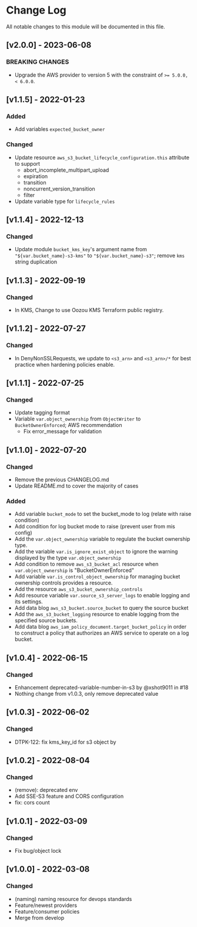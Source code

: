 # Change Log

All notable changes to this module will be documented in this file.

## [v2.0.0] - 2023-06-08

### BREAKING CHANGES

- Upgrade the AWS provider to version 5 with the constraint of `>= 5.0.0, < 6.0.0`.

## [v1.1.5] - 2022-01-23

### Added

- Add variables `expected_bucket_owner`

### Changed

- Update resource `aws_s3_bucket_lifecycle_configuration.this` attribute to support
    - abort_incomplete_multipart_upload
    - expiration
    - transition
    - noncurrent_version_transition
    - filter
- Update variable type for `lifecycle_rules`

## [v1.1.4] - 2022-12-13

### Changed

- Update module `bucket_kms_key`'s argument name from `"${var.bucket_name}-s3-kms"` to `"${var.bucket_name}-s3"`; remove `kms` string duplication

## [v1.1.3] - 2022-09-19

### Changed

- In KMS, Change to use Oozou KMS Terraform public registry.

## [v1.1.2] - 2022-07-27

### Changed

- In DenyNonSSLRequests, we update to `<s3_arn>` and `<s3_arn>/*` for best practice when hardening policies enable.

## [v1.1.1] - 2022-07-25

### Changed

- Update tagging format
- Variable `var.object_ownership` from `ObjectWriter` to `BucketOwnerEnforced`; AWS recommendation
    - Fix error_message for validation

## [v1.1.0] - 2022-07-20

### Changed

- Remove the previous CHANGELOG.md
- Update README.md to cover the majority of cases

### Added

- Add variable `bucket_mode` to set the bucket_mode to log (relate with raise condition)
- Add condition for log bucket mode to raise (prevent user from mis config)
- Add the `var.object_ownership` variable to regulate the bucket ownership type.
- Add the variable `var.is_ignore_exist_object` to ignore the warning displayed by the type `var.object_ownership`
- Add condition to remove `aws_s3_bucket_acl` resource when `var.object_ownership` is "BucketOwnerEnforced"
- Add variable `var.is_control_object_ownership` for managing bucket ownership controls provides a resource.
- Add the resource `aws_s3_bucket_ownership_controls`
- Add resource variable `var.source_s3_server_logs` to enable logging and its settings.
- Add data blog `aws_s3_bucket.source_bucket` to query the source bucket
- Add the `aws_s3_bucket_logging` resource to enable logging from the specified source buckets.
- Add data blog `aws_iam_policy_document.target_bucket_policy` in order to construct a policy that authorizes an AWS service to operate on a log bucket.

## [v1.0.4] - 2022-06-15

### Changed

- Enhancement deprecated-variable-number-in-s3 by @xshot9011 in #18
- Nothing change from v1.0.3, only remove deprecated value

## [v1.0.3] - 2022-06-02

### Changed

- DTPK-122: fix kms_key_id for s3 object by

## [v1.0.2] - 2022-08-04

### Changed

- (remove): deprecated env
- Add SSE-S3 feature and CORS configuration
- fix: cors count

## [v1.0.1] - 2022-03-09

### Changed
- Fix bug/object lock

## [v1.0.0] - 2022-03-08

### Changed

- (naming) naming resource for devops standards
- Feature/newest providers
- Feature/consumer policies
- Merge from develop
